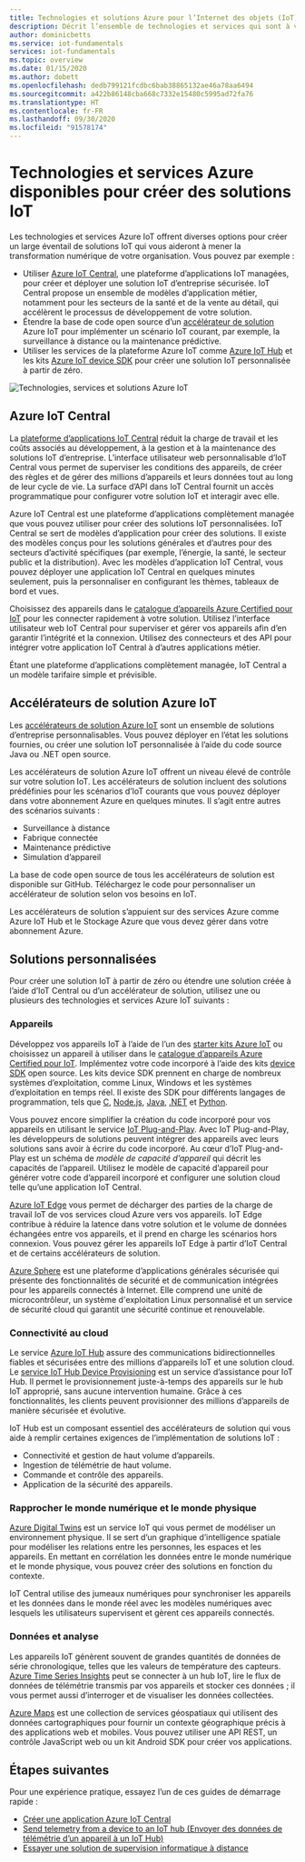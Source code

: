 ```yaml
---
title: Technologies et solutions Azure pour l’Internet des objets (IoT)
description: Décrit l’ensemble de technologies et services qui sont à votre disposition pour créer une solution Azure IoT.
author: dominicbetts
ms.service: iot-fundamentals
services: iot-fundamentals
ms.topic: overview
ms.date: 01/15/2020
ms.author: dobett
ms.openlocfilehash: dedb799121fcdbc6bab38865132ae46a78aa6494
ms.sourcegitcommit: a422b86148cba668c7332e15480c5995ad72fa76
ms.translationtype: HT
ms.contentlocale: fr-FR
ms.lasthandoff: 09/30/2020
ms.locfileid: "91578174"
---
```

# <a name="azure-technologies-and-services-for-creating-iot-solutions"></a>Technologies et services Azure disponibles pour créer des solutions IoT

Les technologies et services Azure IoT offrent diverses options pour créer un large éventail de solutions IoT qui vous aideront à mener la transformation numérique de votre organisation. Vous pouvez par exemple :

- Utiliser [Azure IoT Central](https://apps.azureiotcentral.com), une plateforme d’applications IoT managées, pour créer et déployer une solution IoT d’entreprise sécurisée. IoT Central propose un ensemble de modèles d’application métier, notamment pour les secteurs de la santé et de la vente au détail, qui accélèrent le processus de développement de votre solution.
- Étendre la base de code open source d’un [accélérateur de solution](https://www.azureiotsolutions.com) Azure IoT pour implémenter un scénario IoT courant, par exemple, la surveillance à distance ou la maintenance prédictive.
- Utiliser les services de la plateforme Azure IoT comme [Azure IoT Hub](../iot-hub/about-iot-hub.md) et les kits [Azure IoT device SDK](../iot-hub/iot-hub-devguide-sdks.md) pour créer une solution IoT personnalisée à partir de zéro.

![Technologies, services et solutions Azure IoT](./media/iot-services-and-technologies/iot-technologies-services.png)

## <a name="azure-iot-central"></a>Azure IoT Central

La [plateforme d’applications IoT Central](https://apps.azureiotcentral.com) réduit la charge de travail et les coûts associés au développement, à la gestion et à la maintenance des solutions IoT d’entreprise. L’interface utilisateur web personnalisable d’IoT Central vous permet de superviser les conditions des appareils, de créer des règles et de gérer des millions d’appareils et leurs données tout au long de leur cycle de vie. La surface d’API dans IoT Central fournit un accès programmatique pour configurer votre solution IoT et interagir avec elle.

Azure IoT Central est une plateforme d’applications complètement managée que vous pouvez utiliser pour créer des solutions IoT personnalisées. IoT Central se sert de modèles d’application pour créer des solutions. Il existe des modèles conçus pour les solutions générales et d’autres pour des secteurs d’activité spécifiques (par exemple, l’énergie, la santé, le secteur public et la distribution). Avec les modèles d’application IoT Central, vous pouvez déployer une application IoT Central en quelques minutes seulement, puis la personnaliser en configurant les thèmes, tableaux de bord et vues.

Choisissez des appareils dans le [catalogue d’appareils Azure Certified pour IoT](https://catalog.azureiotsolutions.com) pour les connecter rapidement à votre solution. Utilisez l’interface utilisateur web IoT Central pour superviser et gérer vos appareils afin d’en garantir l’intégrité et la connexion. Utilisez des connecteurs et des API pour intégrer votre application IoT Central à d’autres applications métier.

Étant une plateforme d’applications complètement managée, IoT Central a un modèle tarifaire simple et prévisible.

## <a name="azure-iot-solution-accelerators"></a>Accélérateurs de solution Azure IoT

Les [accélérateurs de solution Azure IoT](https://www.azureiotsolutions.com) sont un ensemble de solutions d’entreprise personnalisables. Vous pouvez déployer en l’état les solutions fournies, ou créer une solution IoT personnalisée à l’aide du code source Java ou .NET open source.

Les accélérateurs de solution Azure IoT offrent un niveau élevé de contrôle sur votre solution IoT. Les accélérateurs de solution incluent des solutions prédéfinies pour les scénarios d’IoT courants que vous pouvez déployer dans votre abonnement Azure en quelques minutes. Il s’agit entre autres des scénarios suivants :

  - Surveillance à distance
  - Fabrique connectée
  - Maintenance prédictive
  - Simulation d’appareil

La base de code open source de tous les accélérateurs de solution est disponible sur GitHub. Téléchargez le code pour personnaliser un accélérateur de solution selon vos besoins en IoT.

Les accélérateurs de solution s’appuient sur des services Azure comme Azure IoT Hub et le Stockage Azure que vous devez gérer dans votre abonnement Azure.

## <a name="custom-solutions"></a>Solutions personnalisées

Pour créer une solution IoT à partir de zéro ou étendre une solution créée à l’aide d’IoT Central ou d’un accélérateur de solution, utilisez une ou plusieurs des technologies et services Azure IoT suivants :

### <a name="devices"></a>Appareils

Développez vos appareils IoT à l’aide de l’un des [starter kits Azure IoT](https://catalog.azureiotsolutions.com/kits) ou choisissez un appareil à utiliser dans le [catalogue d’appareils Azure Certified pour IoT](https://catalog.azureiotsolutions.com). Implémentez votre code incorporé à l’aide des kits [device SDK](../iot-hub/iot-hub-devguide-sdks.md) open source. Les kits device SDK prennent en charge de nombreux systèmes d’exploitation, comme Linux, Windows et les systèmes d’exploitation en temps réel. Il existe des SDK pour différents langages de programmation, tels que [C](https://github.com/Azure/azure-iot-sdk-c), [Node.js](https://github.com/Azure/azure-iot-sdk-node), [Java](https://github.com/Azure/azure-iot-sdk-java), [.NET](https://github.com/Azure/azure-iot-sdk-csharp) et [Python](https://github.com/Azure/azure-iot-sdk-python).

Vous pouvez encore simplifier la création du code incorporé pour vos appareils en utilisant le service [IoT Plug-and-Play](../iot-pnp/overview-iot-plug-and-play.md). Avec IoT Plug-and-Play, les développeurs de solutions peuvent intégrer des appareils avec leurs solutions sans avoir à écrire du code incorporé. Au cœur d’IoT Plug-and-Play est un schéma de _modèle de capacité d’appareil_ qui décrit les capacités de l’appareil. Utilisez le modèle de capacité d’appareil pour générer votre code d’appareil incorporé et configurer une solution cloud telle qu’une application IoT Central.

[Azure IoT Edge](../iot-edge/about-iot-edge.md) vous permet de décharger des parties de la charge de travail IoT de vos services cloud Azure vers vos appareils. IoT Edge contribue à réduire la latence dans votre solution et le volume de données échangées entre vos appareils, et il prend en charge les scénarios hors connexion. Vous pouvez gérer les appareils IoT Edge à partir d’IoT Central et de certains accélérateurs de solution.

[Azure Sphere](https://docs.microsoft.com/azure-sphere/product-overview/what-is-azure-sphere) est une plateforme d’applications générales sécurisée qui présente des fonctionnalités de sécurité et de communication intégrées pour les appareils connectés à Internet. Elle comprend une unité de microcontrôleur, un système d'exploitation Linux personnalisé et un service de sécurité cloud qui garantit une sécurité continue et renouvelable.

### <a name="cloud-connectivity"></a>Connectivité au cloud

Le service [Azure IoT Hub](../iot-hub/about-iot-hub.md) assure des communications bidirectionnelles fiables et sécurisées entre des millions d’appareils IoT et une solution cloud. Le [service IoT Hub Device Provisioning](../iot-dps/about-iot-dps.md) est un service d’assistance pour IoT Hub. Il permet le provisionnement juste-à-temps des appareils sur le hub IoT approprié, sans aucune intervention humaine. Grâce à ces fonctionnalités, les clients peuvent provisionner des millions d’appareils de manière sécurisée et évolutive.

IoT Hub est un composant essentiel des accélérateurs de solution qui vous aide à remplir certaines exigences de l’implémentation de solutions IoT :

* Connectivité et gestion de haut volume d’appareils.
* Ingestion de télémétrie de haut volume.
* Commande et contrôle des appareils.
* Application de la sécurité des appareils.

### <a name="bridging-the-gap-between-the-physical-and-digital-worlds"></a>Rapprocher le monde numérique et le monde physique

[Azure Digital Twins](../digital-twins/about-digital-twins.md) est un service IoT qui vous permet de modéliser un environnement physique. Il se sert d’un graphique d’intelligence spatiale pour modéliser les relations entre les personnes, les espaces et les appareils. En mettant en corrélation les données entre le monde numérique et le monde physique, vous pouvez créer des solutions en fonction du contexte.

IoT Central utilise des jumeaux numériques pour synchroniser les appareils et les données dans le monde réel avec les modèles numériques avec lesquels les utilisateurs supervisent et gèrent ces appareils connectés.

### <a name="data-and-analytics"></a>Données et analyse

Les appareils IoT génèrent souvent de grandes quantités de données de série chronologique, telles que les valeurs de température des capteurs. [Azure Time Series Insights](../time-series-insights/time-series-insights-overview.md) peut se connecter à un hub IoT, lire le flux de données de télémétrie transmis par vos appareils et stocker ces données ; il vous permet aussi d’interroger et de visualiser les données collectées.

[Azure Maps](/azure/azure-maps) est une collection de services géospatiaux qui utilisent des données cartographiques pour fournir un contexte géographique précis à des applications web et mobiles. Vous pouvez utiliser une API REST, un contrôle JavaScript web ou un kit Android SDK pour créer vos applications.

## <a name="next-steps"></a>Étapes suivantes

Pour une expérience pratique, essayez l’un de ces guides de démarrage rapide :

- [Créer une application Azure IoT Central](../iot-central/core/quick-deploy-iot-central.md)
- [Send telemetry from a device to an IoT hub (Envoyer des données de télémétrie d’un appareil à un IoT Hub)](../iot-hub/quickstart-send-telemetry-cli.md)
- [Essayer une solution de supervision informatique à distance](../iot-accelerators/quickstart-remote-monitoring-deploy.md)
